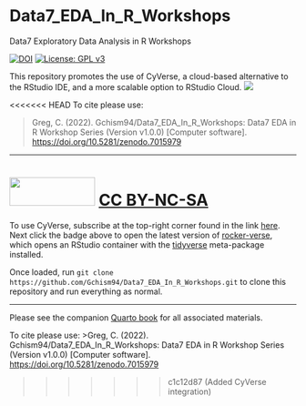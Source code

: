 # Data7_EDA_In_R\_Workshops

Data7 Exploratory Data Analysis in R Workshops

[![DOI](https://zenodo.org/badge/489136643.svg)](https://zenodo.org/badge/latestdoi/489136643) [![License: GPL v3](https://img.shields.io/badge/License-GPLv3-blue.svg)](https://www.gnu.org/licenses/gpl-3.0)

This repository promotes the use of CyVerse, a cloud-based alternative to the RStudio IDE, and a more scalable option to RStudio Cloud. <a href="https://de.cyverse.org/apps/de/48b6e7ae-8b64-11ec-92dc-008cfa5ae621/launch" target="_blank"><img src="https://img.shields.io/badge/Verse-latest-blue?style=plastic&amp;logo=rstudio"/></a>

<<<<<<< HEAD
To cite please use: 
>Greg, C. (2022). Gchism94/Data7_EDA_In_R_Workshops: Data7 EDA in R Workshop Series (Version v1.0.0) [Computer software]. https://doi.org/10.5281/zenodo.7015979

***

<img src="https://upload.wikimedia.org/wikipedia/commons/thumb/4/4b/CC_BY-NC-SA.svg/800px-CC_BY-NC-SA.svg.png?20181117113353" width="150" height="50"/> [CC BY-NC-SA](https://creativecommons.org/licenses/by-nc-sa/4.0/)
=======
To use CyVerse, subscribe at the top-right corner found in the link [here](https://cyverse.org/). Next click the badge above to open the latest version of [rocker-verse](https://rocker-project.org/images/), which opens an RStudio container with the [tidyverse](https://www.tidyverse.org/) meta-package installed.

Once loaded, run `git clone https://github.com/Gchism94/Data7_EDA_In_R_Workshops.git` to clone this repository and run everything as normal.

------------------------------------------------------------------------

Please see the companion [Quarto book](https://gchism94.github.io/Data7_EDA_In_R_Workshops/) for all associated materials.

To cite please use: \>Greg, C. (2022). Gchism94/Data7_EDA_In_R\_Workshops: Data7 EDA in R Workshop Series (Version v1.0.0) [Computer software]. <https://doi.org/10.5281/zenodo.7015979>
>>>>>>> c1c12d87 (Added CyVerse integration)
